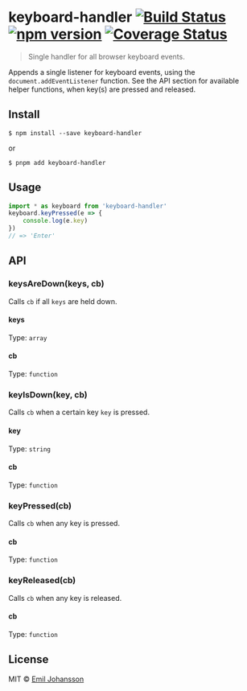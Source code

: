 # keyboard-handler [![Build Status](https://travis-ci.org/emiljohansson/keyboard-handler.svg?branch=master)](https://travis-ci.org/emiljohansson/keyboard-handler) [![npm version](https://img.shields.io/npm/v/keyboard-handler.svg)](https://www.npmjs.com/package/keyboard-handler) [![Coverage Status](https://img.shields.io/coveralls/emiljohansson/keyboard-handler/master.svg)](https://coveralls.io/r/emiljohansson/keyboard-handler?branch=master)

> Single handler for all browser keyboard events.

Appends a single listener for keyboard events, using the `document.addEventListener` function. See the API section for available helper functions, when key(s) are pressed and released.

## Install

```
$ npm install --save keyboard-handler
```

or

```
$ pnpm add keyboard-handler
```

## Usage

```js
import * as keyboard from 'keyboard-handler'
keyboard.keyPressed(e => {
	console.log(e.key)
})
// => 'Enter'
```

## API

### keysAreDown(keys, cb)

Calls `cb` if all `keys` are held down.

#### keys

Type: `array`

#### cb

Type: `function`

### keyIsDown(key, cb)

Calls `cb` when a certain key `key` is pressed.

#### key

Type: `string`

#### cb

Type: `function`

### keyPressed(cb)

Calls `cb` when any key is pressed.

#### cb

Type: `function`

### keyReleased(cb)

Calls `cb` when any key is released.

#### cb

Type: `function`

## License

MIT © [Emil Johansson](http://emiljohansson.dev)
